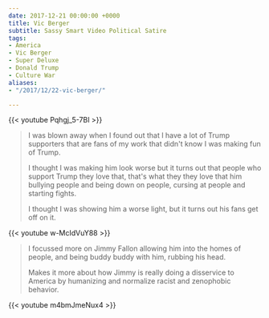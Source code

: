 ```yaml
---
date: 2017-12-21 00:00:00 +0000
title: Vic Berger
subtitle: Sassy Smart Video Political Satire
tags:
- America
- Vic Berger
- Super Deluxe
- Donald Trump
- Culture War
aliases:
- "/2017/12/22-vic-berger/"

---
```

{{< youtube Pqhgj_5-7BI >}}

> I was blown away when I found out that I have a lot of Trump supporters that are fans of my work that didn't know I was making fun of Trump.
>
> I thought I was making him look worse but it turns out that people who support Trump they love that, that's what they they love that him bullying people and being down on people, cursing at people and starting fights.
>
> I thought I was showing him a worse light, but it turns out his fans get off on it.

{{< youtube w-McIdVuY88 >}}

> I focussed more on Jimmy Fallon allowing him into the homes of people, and being buddy buddy with him, rubbing his head.
>
> Makes it more about how Jimmy is really doing a disservice to America by humanizing and normalize racist and zenophobic behavior.

{{< youtube m4bmJmeNux4 >}}
